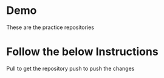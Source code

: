 # Demo

These are the practice repositories 

# Follow the below Instructions

Pull to get the repository
push to push the changes


